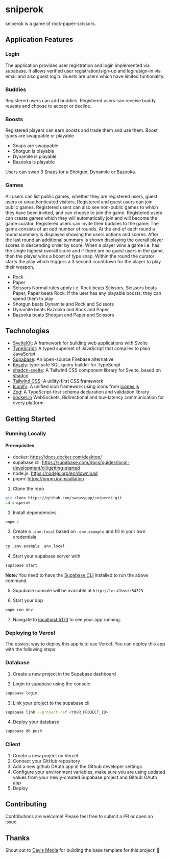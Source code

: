 # sniperok

sniperok is a game of rock-paper-scissors.

## Application Features

### Login

The application provides user registration and login implemented via supabase.
It allows verified user registration/sign-up and login/sign-in via email and also guest login.
Guests are users which have limited funtionality.

### Buddies

Registered users can add buddies.
Registered users can receive buddy reuests and choose to accept or decline.

### Boosts

Registered players can earn boosts and trade them and use them.
Boost types are swappable or playable

- Snaps are swappable
- Shotgun is playable
- Dynamite is playable
- Bazooka is playable

Users can swap 3 Snaps for a Shotgun, Dynamite or Bazooka.

### Games

All users can list public games, whether they are registered users, guest users or unauthenticated visitors.
Registered and guest users can join public games.
Registered users can also see non-public games to which they have been invited, and can choose to join the game.
Registered users can create games which they will automatically join and will become the game curator.
Registered users can invite their buddies to the game.
The game consists of an odd number of rounds.
At the end of each round a round summary is displayed showing the users actions and scores.
After the last round an additional summary is shown displaying the overall player scores in descending order by score.
When a player wins a game i.e. has the single highest overall score and if there are no guest users in the game,
then the player wins a boost of type snap.
Within the round the curator starts the play which triggers a 3 second countdown for the player to play their weapon,

- Rock
- Paper
- Scissors
  Normal rules apply i.e. Rock beats Scissors, Scissors beats Paper, Paper beats Rock.
  If the user has any playable boosts, they can spend them to play
- Shotgun beats Dynamite and Rock and Scissors
- Dynamite beats Bazooka and Rock and Paper
- Bazooka beats Shotgun and Paper and Scissors

## Technologies

- [SvelteKit](https://kit.svelte.dev/): A framework for building web applications with Svelte
- [TypeScript](https://www.typescriptlang.org/): A typed superset of JavaScript that compiles to plain JavaScript
- [Supabase](https://supabase.io/): An open-source Firebase alternative
- [Kysely](https://kysely.dev/): type-safe SQL query builder for TypeScript
- [shadcn-svelte](https://shadcn-svelte.com): A Tailwind CSS component library for Svelte, based on [shadcn](https://shadcn.com)
- [Tailwind CSS](https://tailwindcss.com/): A utility-first CSS framework
- [Iconify](https://iconify.design): A unified icon framework using icons from [icones.js](https://icones.js.org/collection/all)
- [Zod](https://zod.dev): A TypeScript-first schema declaration and validation library
- [socket.io](https://socket.io/) WebSockets, Bidirectional and low-latency communication for every platform

## Getting Started

### Running Locally

#### Prerequisites

- docker: https://docs.docker.com/desktop/
- supabase cli: https://supabase.com/docs/guides/local-development/cli/getting-started
- node.js: https://nodejs.org/en/download
- pnpm: https://pnpm.io/installation

1. Clone the repo

```bash
git clone https://github.com/swopsyapp/sniperok.git
cd sniperok
```

2. Install dependencies

```bash
pnpm i
```

3. Create a `.env.local` based on `.env.example` and fill in your own credentials

```bash
cp .env.example .env.local
```

4. Start your supabase server with

```bash
supabase start
```

**Note:** You need to have the [Supabase CLI](https://supabase.io/docs/guides/cli) installed to run the above command.

5. Supabase console will be available at `http://localhost:54323`

6. Start your app

```bash
pnpm run dev
```

7. Navigate to [localhost:5173](http://localhost:3000) to see your app running.

### Deploying to Vercel

The easiest way to deploy this app is to use Vercel. You can deploy this app with the following steps:

### Database

1. Create a new project in the Supabase dashboard

2. Login to supabase using the console

```bash
supabase login
```

3. Link your project to the supabase cli

```bash
supabase link --project-ref <YOUR_PROJECT_ID>
```

4. Deploy your database

```bash
supabase db push
```

### Client

1. Create a new project on Vercel
2. Connect your GitHub repository
3. Add a new github OAuth app in the Github developer settings
4. Configure your environment variables, make sure you are using updated values from your newly-created Supabase project and Github OAuth app
5. Deploy

## Contributing

Contributions are welcome! Please feel free to submit a PR or open an issue.

## Thanks

Shout out to [Davis Media](https://github.com/Davis-Media) for building the base template for this project! 🤙

